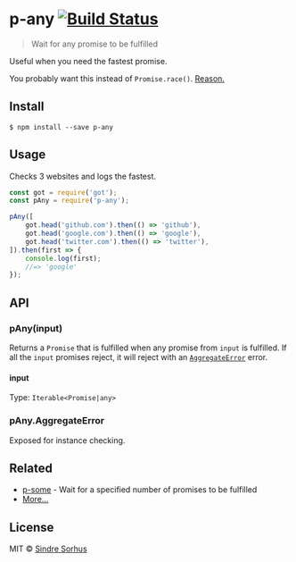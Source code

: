# p-any [![Build Status](https://travis-ci.org/sindresorhus/p-any.svg?branch=master)](https://travis-ci.org/sindresorhus/p-any)

> Wait for any promise to be fulfilled

Useful when you need the fastest promise.

You probably want this instead of `Promise.race()`. [Reason.](http://bluebirdjs.com/docs/api/promise.race.html)


## Install

```
$ npm install --save p-any
```


## Usage

Checks 3 websites and logs the fastest.

```js
const got = require('got');
const pAny = require('p-any');

pAny([
	got.head('github.com').then(() => 'github'),
	got.head('google.com').then(() => 'google'),
	got.head('twitter.com').then(() => 'twitter'),
]).then(first => {
	console.log(first);
	//=> 'google'
});
```


## API

### pAny(input)

Returns a `Promise` that is fulfilled when any promise from `input` is fulfilled. If all the `input` promises reject, it will reject with an [`AggregateError`](https://github.com/sindresorhus/aggregate-error) error.

#### input

Type: `Iterable<Promise|any>`

### pAny.AggregateError

Exposed for instance checking.


## Related

- [p-some](https://github.com/sindresorhus/p-some) - Wait for a specified number of promises to be fulfilled
- [More…](https://github.com/sindresorhus/promise-fun)


## License

MIT © [Sindre Sorhus](https://sindresorhus.com)
